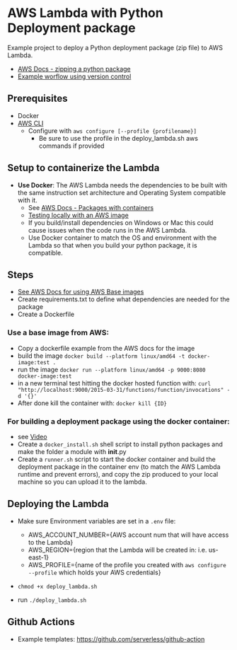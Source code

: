 # AWS Lambda with Python Deployment package

Example project to deploy a Python deployment package (zip file) to AWS Lambda.

- [AWS Docs - zipping a python package](https://docs.aws.amazon.com/lambda/latest/dg/python-package.html)
- [Example worflow using version control](https://stackoverflow.com/questions/78157777/how-to-package-and-deploy-aws-python-lambda-functions-automatically)

## Prerequisites

- Docker
- [AWS CLI](https://docs.aws.amazon.com/cli/latest/userguide/cli-chap-getting-started.html)
  - Configure with `aws configure [--profile {profilename}]`
    - Be sure to use the profile in the deploy_lambda.sh aws commands if provided

## Setup to containerize the Lambda

- **Use Docker**: The AWS Lambda needs the dependencies to be built with the same instruction set architecture and Operating System compatible with it.
  - See [AWS Docs - Packages with containers](https://docs.aws.amazon.com/lambda/latest/dg/python-image.html)
  - [Testing locally with an AWS image](https://gallery.ecr.aws/lambda/python)
  - If you build/install dependencies on Windows or Mac this could cause issues when the code runs in the AWS Lambda.
  - Use Docker container to match the OS and environment with the Lambda so that when you build your python package, it is compatible.

## Steps

- [See AWS Docs for using AWS Base images](https://docs.aws.amazon.com/lambda/latest/dg/python-image.html)
- Create requirements.txt to define what dependencies are needed for the package
- Create a Dockerfile

### Use a base image from AWS:

- Copy a dockerfile example from the AWS docs for the image
- build the image `docker build --platform linux/amd64 -t docker-image:test .`
- run the image `docker run --platform linux/amd64 -p 9000:8080 docker-image:test`
- in a new terminal test hitting the docker hosted function with: `curl "http://localhost:9000/2015-03-31/functions/function/invocations" -d '{}'`
- After done kill the container with: `docker kill {ID}`

### For building a deployment package using the docker container:

- see [Video](https://www.youtube.com/watch?v=ojG-oGmsGZo)
- Create a `docker_install.sh` shell script to install python packages and make the folder a module with **init**.py
- Create a `runner.sh` script to start the docker container and build the deployment package in the container env (to match the AWS Lambda runtime and prevent errors), and copy the zip produced to your local machine so you can upload it to the lambda.

## Deploying the Lambda

- Make sure Environment variables are set in a `.env` file:
  - AWS_ACCOUNT_NUMBER={AWS account num that will have access to the Lambda}
  - AWS_REGION={region that the Lambda will be created in: i.e. us-east-1}
  - AWS_PROFILE={name of the profile you created with `aws configure --profile` which holds your AWS credentials}

- `chmod +x deploy_lambda.sh`
- run `./deploy_lambda.sh`

## Github Actions

- Example templates: https://github.com/serverless/github-action
